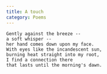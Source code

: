 ```yaml
---
title: A touch
category: Poems
---
```


    Gently against the breeze --
    a soft whisper --
    her hand comes down upon my face.
    With eyes like the incandescent sun,
    burning heat straight into my root,
    I find a connection there
    that lasts until the morning's dawn.


